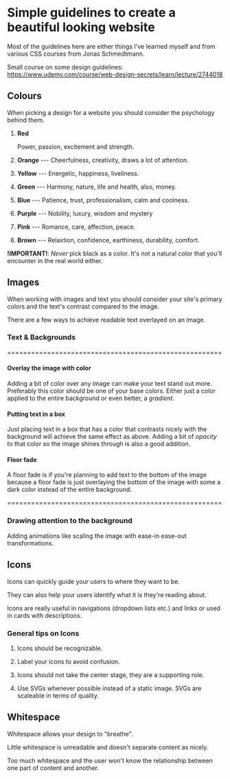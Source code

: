 # Simple guidelines to create a beautiful looking website

Most of the guidelines here are either things I've learned myself and from various CSS courses from Jonas Schmedtmann.

Small course on some design guidelines: https://www.udemy.com/course/web-design-secrets/learn/lecture/2744018

## Colours

When picking a design for a website you should consider the psychology behind them.

1. **Red**

   Power, passion, excitement and strength.

2. **Orange** --- Cheerfulness, creativity, draws a lot of attention.

3. **Yellow** --- Energetic, happiness, liveliness.

4. **Green** --- Harmony, nature, life and health, also, money.

5. **Blue** --- Patience, trust, professionalism, calm and coolness.

6. **Purple** --- Nobility, luxury, wisdom and mystery

7. **Pink** --- Romance, care, affection, peace.

8. **Brown** --- Relaxtion, confidence, earthiness, durability, comfort.

**!IMPORTANT!**: _Never_ pick black as a color. It's not a natural color that you'll encounter in the real world either.

## Images

When working with images and text you should consider your site's primary colors and
the text's contrast compared to the image.

There are a few ways to achieve readable text overlayed on an image.

### Text & Backgrounds

======================================================

#### Overlay the image with color

Adding a bit of color over any image can make your text stand out more. Preferably this color should be one of your base colors.
Either just a color applied to the entire background or even better, a _gradient_.

#### Putting text in a box

Just placing text in a box that has a color that contrasts nicely with the background will achieve the same effect as above.
Adding a bit of _opacity_ to that color so the image shines through is also a good addition.

#### Floor fade

A floor fade is if you're planning to add text to the bottom of the image because a floor fade is just overlaying the bottom of the image with some a dark color instead of the entire background.

======================================================

### Drawing attention to the background

Adding animations like scaling the image with ease-in ease-out transformations.

## Icons

Icons can quickly guide your users to where they want to be.

They can also help your users identify what it is they're reading about.

Icons are really useful in navigations (dropdown lists etc.) and links or used in cards with descriptions.

### General tips on Icons

1. Icons should be recognizable.

2. Label your icons to avoid confusion.

3. Icons should not take the center stage, they are a supporting role.

4. Use SVGs whenever possible instead of a static image. SVGs are scaleable in terms of quality.

## Whitespace

Whitespace allows your design to "breathe".

Little whitespace is unreadable and doesn't separate content as nicely.

Too much whitespace and the user won't know the relationship between one part of content and another.
